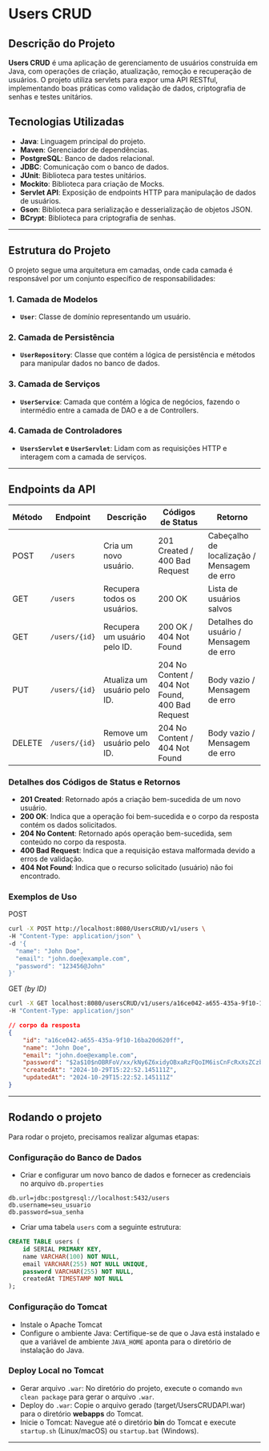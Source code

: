 # Users CRUD
## Descrição do Projeto
**Users CRUD** é uma aplicação de gerenciamento de usuários construída em Java, com operações de criação, atualização, remoção e recuperação de usuários. O projeto utiliza servlets para expor uma API RESTful, implementando boas práticas como validação de dados, criptografia de senhas e testes unitários.

## Tecnologias Utilizadas
- **Java**: Linguagem principal do projeto.
- **Maven**: Gerenciador de dependências.
- **PostgreSQL**: Banco de dados relacional.
- **JDBC**: Comunicação com o banco de dados.
- **JUnit**: Biblioteca para testes unitários.
- **Mockito**: Biblioteca para criação de Mocks.
- **Servlet API**: Exposição de endpoints HTTP para manipulação de dados de usuários.
- **Gson**: Biblioteca para serialização e desserialização de objetos JSON.
- **BCrypt**: Biblioteca para criptografia de senhas.
---

## Estrutura do Projeto
O projeto segue uma arquitetura em camadas, onde cada camada é responsável por um conjunto específico de responsabilidades:

### 1. Camada de Modelos
- **`User`**: Classe de domínio representando um usuário.

### 2. Camada de Persistência
- **`UserRepository`**: Classe que contém a lógica de persistência e métodos para manipular dados no banco de dados.

### 3. Camada de Serviços
- **`UserService`**: Camada que contém a lógica de negócios, fazendo o intermédio entre a camada de DAO e a de Controllers.

### 4. Camada de Controladores
- **`UsersServlet` e `UserServlet`**: Lidam com as requisições HTTP e interagem com a camada de serviços.
---

## Endpoints da API

| Método | Endpoint        | Descrição                       | Códigos de Status                                      | Retorno                                           |
|--------|------------------|---------------------------------|--------------------------------------------------------|---------------------------------------------------|
| POST   | `/users`        | Cria um novo usuário.          | 201 Created / <br/> 400 Bad Request                         | Cabeçalho de localização / <br/> Mensagem de erro |
| GET    | `/users`        | Recupera todos os usuários.    | 200 OK                                                 | Lista de usuários salvos                          |
| GET    | `/users/{id}`   | Recupera um usuário pelo ID.   | 200 OK / <br/> 404 Not Found                           | Detalhes do usuário / <br/> Mensagem de erro      |
| PUT    | `/users/{id}`   | Atualiza um usuário pelo ID.   | 204 No Content / <br/>  404 Not Found, 400 Bad Request | Body vazio / <br/> Mensagem de erro               |
| DELETE | `/users/{id}`   | Remove um usuário pelo ID.     | 204 No Content / <br/> 404 Not Found                   | Body vazio / <br/> Mensagem de erro               |

### Detalhes dos Códigos de Status e Retornos

- **201 Created**: Retornado após a criação bem-sucedida de um novo usuário.
- **200 OK**: Indica que a operação foi bem-sucedida e o corpo da resposta contém os dados solicitados.
- **204 No Content**: Retornado após operação bem-sucedida, sem conteúdo no corpo da resposta.
- **400 Bad Request**: Indica que a requisição estava malformada devido a erros de validação.
- **404 Not Found**: Indica que o recurso solicitado (usuário) não foi encontrado.

### Exemplos de Uso

POST 
```bash
curl -X POST http://localhost:8080/UsersCRUD/v1/users \
-H "Content-Type: application/json" \
-d '{
  "name": "John Doe",
  "email": "john.doe@example.com",
  "password": "123456@John"
}'
```

GET _(by ID)_
```bash
curl -X GET localhost:8080/usersCRUD/v1/users/a16ce042-a655-435a-9f10-16ba20d620ff
-H "Content-Type: application/json"
```

```json 
// corpo da resposta
{
    "id": "a16ce042-a655-435a-9f10-16ba20d620ff",
    "name": "John Doe",
    "email": "john.doe@example.com",
    "password": "$2a$10$nOBRFoV/xx/kNy6Z6xidyOBxaRzFQoIM6isCnFcRxXsZCzb7dikG.",
    "createdAt": "2024-10-29T15:22:52.145111Z",
    "updatedAt": "2024-10-29T15:22:52.145111Z"
}
```
---

## Rodando o projeto
Para rodar o projeto, precisamos realizar algumas etapas:

### Configuração do Banco de Dados

* Criar e configurar um novo banco de dados e fornecer as credenciais no arquivo ```db.properties```
```properties
db.url=jdbc:postgresql://localhost:5432/users
db.username=seu_usuario
db.password=sua_senha
```

* Criar uma tabela ```users``` com a seguinte estrutura:
```SQL
CREATE TABLE users (
    id SERIAL PRIMARY KEY,
    name VARCHAR(100) NOT NULL,
    email VARCHAR(255) NOT NULL UNIQUE,
    password VARCHAR(255) NOT NULL,
    createdAt TIMESTAMP NOT NULL
);
```
### Configuração do Tomcat
* Instale o Apache Tomcat
* Configure o ambiente Java: Certifique-se de que o Java está instalado e que a variável de ambiente ```JAVA_HOME``` aponta para o diretório de instalação do Java.

### Deploy Local no Tomcat
* Gerar arquivo ```.war```: No diretório do projeto, execute o comando ```mvn clean package``` para gerar o arquivo ```.war```.
* Deploy do ```.war```: Copie o arquivo gerado (target/UsersCRUDAPI.war) para o diretório **webapps** do Tomcat.
* Inicie o Tomcat: Navegue até o diretório **bin** do Tomcat e execute ```startup.sh``` (Linux/macOS) ou ```startup.bat``` (Windows).

---
